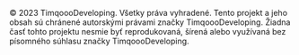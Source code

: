 © 2023 TimqoooDeveloping.
Všetky práva vyhradené.
Tento projekt a jeho obsah sú chránené autorskými právami značky TimqoooDeveloping.
Žiadna časť tohto projektu nesmie byť reprodukovaná, šírená alebo využívaná bez písomného súhlasu značky TimqoooDeveloping.
